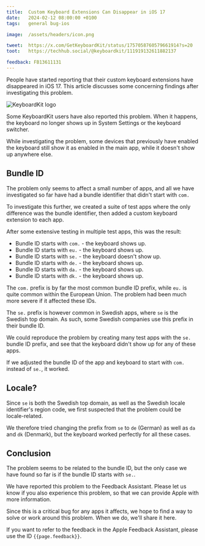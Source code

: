 ```yaml
---
title:  Custom Keyboard Extensions Can Disappear in iOS 17
date:   2024-02-12 08:00:00 +0100
tags:   general bug-ios

image:  /assets/headers/icon.png

tweet:  https://x.com/GetKeyboardKit/status/1757058760579661914?s=20
toot:   https://techhub.social/@keyboardkit/111919132611882137

feedback: FB13611131
---
```


People have started reporting that their custom keyboard extensions have disappeared in iOS 17. This article discusses some concerning findings after investigating this problem.

![KeyboardKit logo]({{page.image}})

Some KeyboardKit users have also reported this problem. When it happens, the keyboard no longer shows up in System Settings or the keyboard switcher.

While investigating the problem, some devices that previously have enabled the keyboard still show it as enabled in the main app, while it doesn't show up anywhere else.


## Bundle ID

The problem only seems to affect a small number of apps, and all we have investigated so far have had a bundle identifier that didn't start with `com.`

To investigate this further, we created a suite of test apps where the only difference was the bundle identifier, then added a custom keyboard extension to each app.

After some extensive testing in multiple test apps, this was the result:

- Bundle ID starts with `com.` - the keyboard shows up.
- Bundle ID starts with `eu.` - the keyboard shows up.
- Bundle ID starts with `se.` - the keyboard doesn't show up.
- Bundle ID starts with `de.` - the keyboard shows up.
- Bundle ID starts with `da.` - the keyboard shows up.
- Bundle ID starts with `dk.` - the keyboard shows up.

The `com.` prefix is by far the most common bundle ID prefix, while `eu.` is quite common within the European Union. The problem had been much more severe if it affected these IDs.

The `se.` prefix is however common in Swedish apps, where `se` is the Swedish top domain. As such, some Swedish companies use this prefix in their bundle ID.

We could reproduce the problem by creating many test apps with the `se.` bundle ID prefix, and see that the keyboard didn't show up for any of these apps. 

If we adjusted the bundle ID of the app and keyboard to start with `com.` instead of `se.`, it worked.


## Locale?

Since `se` is both the Swedish top domain, as well as the Swedish locale identifier's region code, we first suspected that the problem could be locale-related.

We therefore tried changing the prefix from `se` to `de` (German) as well as `da` and `dk` (Denmark), but the keyboard worked perfectly for all these cases.


## Conclusion

The problem seems to be related to the bundle ID, but the only case we have found so far is if the bundle ID starts with `se.`.

We have reported this problem to the Feedback Assistant. Please let us know if you also experience this problem, so that we can provide Apple with more information.

Since this is a critical bug for any apps it affects, we hope to find a way to solve or work around this problem. When we do, we'll share it here.

If you want to refer to the feedback in the Apple Feedback Assistant, please use the ID `{{page.feedback}}`.